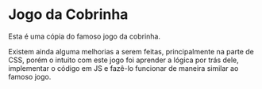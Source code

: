 <h1> Jogo da Cobrinha</H1>
<p> Esta é uma cópia do famoso jogo da cobrinha.</p>
<p>Existem ainda alguma melhorias a serem feitas, principalmente na parte de CSS, porém o intuito com este jogo foi aprender a lógica por trás dele, implementar o código em JS e fazê-lo funcionar de maneira similar ao famoso jogo.</p>
